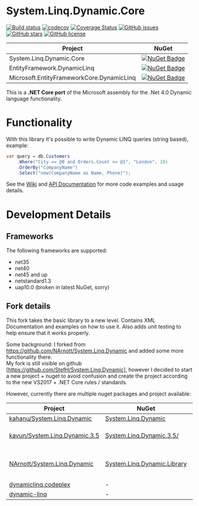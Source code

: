 # System.Linq.Dynamic.Core

[![Build status](https://ci.appveyor.com/api/projects/status/0c4v2bsvdqd57600?svg=true)](https://ci.appveyor.com/project/StefH/system-linq-dynamic-core)
[![codecov](https://codecov.io/gh/StefH/System.Linq.Dynamic.Core/branch/master/graph/badge.svg)](https://codecov.io/gh/StefH/System.Linq.Dynamic.Core)
[![Coverage Status](https://coveralls.io/repos/github/StefH/System.Linq.Dynamic.Core/badge.svg?branch=master)](https://coveralls.io/github/StefH/System.Linq.Dynamic.Core?branch=master)
[![GitHub issues](https://img.shields.io/github/issues/StefH/System.Linq.Dynamic.Core.svg)](https://github.com/StefH/System.Linq.Dynamic.Core/issues)
[![GitHub stars](https://img.shields.io/github/stars/StefH/System.Linq.Dynamic.Core.svg)](https://github.com/StefH/System.Linq.Dynamic.Core/stargazers)
[![GitHub license](https://img.shields.io/badge/license-MIT-blue.svg)](https://raw.githubusercontent.com/StefH/System.Linq.Dynamic.Core/master/LICENSE)

| Project | NuGet |
| ------- | ----- |
| System.Linq.Dynamic.Core | [![NuGet Badge](https://buildstats.info/nuget/System.Linq.Dynamic.Core)](https://www.nuget.org/packages/System.Linq.Dynamic.Core) |
| EntityFramework.DynamicLinq | [![NuGet Badge](https://buildstats.info/nuget/EntityFramework.DynamicLinq)](https://www.nuget.org/packages/EntityFramework.DynamicLinq) |
| Microsoft.EntityFrameworkCore.DynamicLinq | [![NuGet Badge](https://buildstats.info/nuget/Microsoft.EntityFrameworkCore.DynamicLinq)](https://www.nuget.org/packages/Microsoft.EntityFrameworkCore.DynamicLinq) |

This is a **.NET Core port** of the Microsoft assembly for the .Net 4.0 Dynamic language functionality.


# Functionality
With this library it's possible to write Dynamic LINQ queries (string based), example:
```csharp
var query = db.Customers
    .Where("City == @0 and Orders.Count >= @1", "London", 10)
    .OrderBy("CompanyName")
    .Select("new(CompanyName as Name, Phone)");
```

See the [Wiki][2] and [API Documentation][1] for more code examples and usage details.


# Development Details

## Frameworks
The following frameworks are supported:
- net35
- net40
- net45 and up
- netstandard1.3
- uap10.0 (broken in latest NuGet, sorry)

## Fork details
This fork takes the basic library to a new level. Contains XML Documentation and examples on how to use it. Also adds unit testing to help ensure that it works properly.

Some background:
I forked from https://github.com/NArnott/System.Linq.Dynamic and added some more functionality there.<br>My fork is still visible on github [https://github.com/StefH/System.Linq.Dynamic], however I decided to start a new project + nuget to avoid confusion and create the project according to the new VS2017 + .NET Core rules / standards.

However, currently there are multiple nuget packages and project available:

| Project | NuGet | Author | Comment |
| ------- | ----- | ------ | ------- |
| [kahanu/System.Linq.Dynamic][2a] | [System.Linq.Dynamic][2b] | @kahanu | - |
| [kavun/System.Linq.Dynamic.3.5][3a] | [System.Linq.Dynamic.3.5/][3b] | @kavun | only 3.5 and VB.NET |
| [NArnott/System.Linq.Dynamic][4a] | [System.Linq.Dynamic.Library][4b]  | @NArnott | removed from github + nuget ? |
| [dynamiclinq.codeplex][5a] | - | dialectsoftware | - |
| [dynamic-linq][6a] | - | scottgu | - |

[2a]: https://github.com/kahanu/System.Linq.Dynamic
[2b]: https://www.nuget.org/packages/System.Linq.Dynamic
[3a]: https://github.com/kavun/System.Linq.Dynamic.3.5
[3b]: https://www.nuget.org/packages/System.Linq.Dynamic.3.5/
[4a]: https://github.com/NArnott/System.Linq.Dynamic
[4b]: https://www.nuget.org/packages/System.Linq.Dynamic.Library
[5a]: https://dynamiclinq.codeplex.com/
[6a]: http://weblogs.asp.net/scottgu/dynamic-linq-part-1-using-the-linq-dynamic-query-library

[1]: https://system-linq-dynamic-core.azurewebsites.net
[2]: https://github.com/StefH/System.Linq.Dynamic.Core/wiki/Dynamic-Expressions
